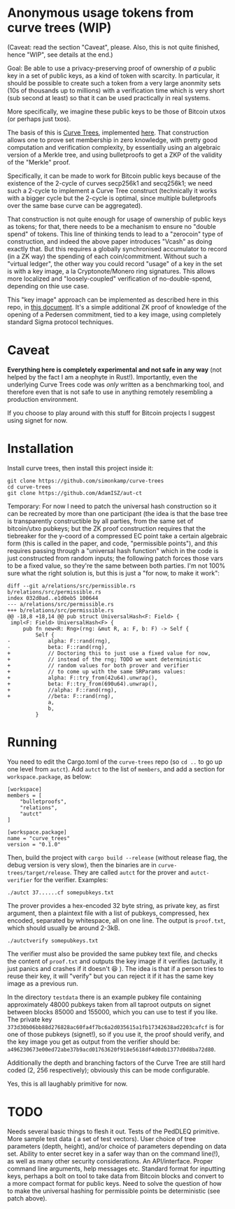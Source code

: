 Anonymous usage tokens from curve trees (WIP)
=====

(Caveat: read the section "Caveat", please. Also, this is not quite finished, hence "WIP", see details at the end.)

Goal: Be able to use a privacy-preserving proof of ownership of *a* public key in a set of public keys, as a kind of token with scarcity. In particular, it should be possible to create such a token from a very large anonmity sets (10s of thousands up to millions) with a verification time which is very short (sub second at least) so that it can be used practically in real systems.

More specifically, we imagine these public keys to be those of Bitcoin utxos (or perhaps just txos).

The basis of this is [Curve Trees](https://eprint.iacr.org/2022/756), implemented [here](https://github.com/simonkamp/curve-trees/tree/main). That construction allows one to prove set membership in zero knowledge, with pretty good computation and verification complexity, by essentially using an algebraic version of a Merkle tree, and using bulletproofs to get a ZKP of the validity of the "Merkle" proof.

Specifically, it can be made to work for Bitcoin public keys because of the existence of the 2-cycle of curves secp256k1 and secq256k1; we need such a 2-cycle to implement a Curve Tree construct (technically it works with a bigger cycle but the 2-cycle is optimal, since multiple bulletproofs over the same base curve can be aggregated).

That construction is not quite enough for usage of ownership of public keys as tokens; for that, there needs to be a mechanism to ensure no "double spend" of tokens. This line of thinking tends to lead to a "zerocoin" type of construction, and indeed the above paper introduces "Vcash" as doing exactly that. But this requires a globally synchronised accumulator to record (in a ZK way) the spending of each coin/commitment. Without such a "virtual ledger", the other way you could record "usage" of a key in the set is with a key image, a la Cryptonote/Monero ring signatures. This allows more localized and "loosely-coupled" verification of no-double-spend, depending on thie use case.

This "key image" approach can be implemented as described here in this repo, in [this document](./aut-ct.pdf). It's a simple additional ZK proof of knowledge of the opening of a Pedersen commitment, tied to a key image, using completely standard Sigma protocol techniques.

Caveat
==

**Everything here is completely experimental and not safe in any way** (not helped by the fact I am a neophyte in Rust!). Importantly, even the underlying Curve Trees code was *only* written as a benchmarking tool, and therefore even that is not safe to use in anything remotely resembling a production environment.

If you choose to play around with this stuff for Bitcoin projects I suggest using signet for now.

Installation
==

Install curve trees, then install this project inside it:

```
git clone https://github.com/simonkamp/curve-trees
cd curve-trees
git clone https://github.com/AdamISZ/aut-ct
```

Temporary:
For now I need to patch the universal hash construction so it can be recreated by more than one participant (the idea is that the base tree is transparently constructible by all parties, from the same set of bitcoin/utxo pubkeys; but the ZK proof construction requires that the tiebreaker for the y-coord of a compressed EC point take a certain algebraic form (this is called in the paper, and code, "permissible points"), and *this* requires passing through a "universal hash function" which in the code is just constructed from random inputs; the following patch forces those vars to be a fixed value, so they're the same between both parties. I'm not 100% sure what the right solution is, but this is just a "for now, to make it work":

```
diff --git a/relations/src/permissible.rs b/relations/src/permissible.rs
index 032d0ad..e1d0eb5 100644
--- a/relations/src/permissible.rs
+++ b/relations/src/permissible.rs
@@ -18,8 +18,14 @@ pub struct UniversalHash<F: Field> {
 impl<F: Field> UniversalHash<F> {
     pub fn new<R: Rng>(rng: &mut R, a: F, b: F) -> Self {
         Self {
-            alpha: F::rand(rng),
-            beta: F::rand(rng),
+            // Doctoring this to just use a fixed value for now,
+            // instead of the rng; TODO we want deterministic
+            // random values for both prover and verifier
+            // to come up with the same SRParams values:
+            alpha: F::try_from(42u64).unwrap(),
+            beta: F::try_from(690u64).unwrap(),
+            //alpha: F::rand(rng),
+            //beta: F::rand(rng),
             a,
             b,
         }
```

Running
===

You need to edit the Cargo.toml of the `curve-trees` repo (so `cd ..` to go up one level from `autct`). Add `autct` to the list of `members`, and add a section for `workspace.package`, as below:

```
[workspace]
members = [
    "bulletproofs",
    "relations",
    "autct"
]

[workspace.package]
name = "curve_trees"
version = "0.1.0"
```

Then, build the project with `cargo build --release` (without release flag, the debug version is very slow), then the binaries are in `curve-trees/target/release`. They are called `autct` for the prover and `autct-verifier` for the verifier. Examples:

```
./autct 37......cf somepubkeys.txt
```

The prover provides a hex-encoded 32 byte string, as private key, as first argument, then a plaintext file with a list of pubkeys, compressed, hex encoded, separated by whitespace, all on one line. The output is `proof.txt`, which should usually be around 2-3kB.

```
./autctverify somepubkeys.txt
```

The verifier must also be provided the same pubkey text file, and checks the content of `proof.txt` and outputs the key image if it verifies (actually, it just panics and crashes if it doesn't :laughing: ). The idea is that if a person tries to reuse their key, it will "verify" but you can reject it if it has the same key image as a previous run.

In the directory `testdata` there is an example pubkey file containing approximately 48000 pubkeys taken from all taproot outputs on signet between blocks 85000 and 155000, which you can use to test if you like. The private key `373d30b06bb88d276828ac60fa4f7bc6a2d035615a1fb17342638ad2203cafcf` is for one of those pubkeys (signet!), so if you use it, the proof should verify, and the key image you get as output from the verifier should be: `a496230673e00ed72abe37b9acd01763620f918e5618df4d0db1377d0d8ba72d80`. 

Additionally the depth and branching factors of the Curve Tree are still hard coded (2, 256 respectively); obviously this can be mode configurable.

Yes, this is all laughably primitive for now.

TODO
===

Needs several basic things to flesh it out. Tests of the PedDLEQ primitive. More sample test data ( a set of test vectors). User choice of tree parameters (depth, height), and/or choice of parameters depending on data set. Ability to enter secret key in a safer way than on the command line(!), as well as many other security considerations. An API/interface. Proper command line arguments, help messages etc. Standard format for inputting keys, perhaps a bolt on tool to take data from Bitcoin blocks and convert to a more compact format for public keys. Need to solve the question of how to make the universal hashing for permissible points be deterministic (see patch above).

